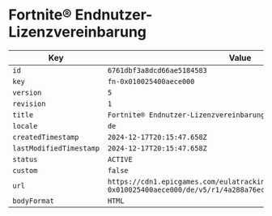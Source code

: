 # Fortnite® Endnutzer-Lizenzvereinbarung

| Key | Value |
| --- | ----- |
| `id` | `6761dbf3a8dcd66ae5184583` |
| `key` | `fn-0x010025400aece000` |
| `version` | `5` |
| `revision` | `1` |
| `title` | `Fortnite® Endnutzer-Lizenzvereinbarung` |
| `locale` | `de` |
| `createdTimestamp` | `2024-12-17T20:15:47.658Z` |
| `lastModifiedTimestamp` | `2024-12-17T20:15:47.658Z` |
| `status` | `ACTIVE` |
| `custom` | `false` |
| `url` | `https://cdn1.epicgames.com/eulatracking-download/fn-0x010025400aece000/de/v5/r1/4a288a76ecc34be50b44859825cd8e68.pdf` |
| `bodyFormat` | `HTML` |
